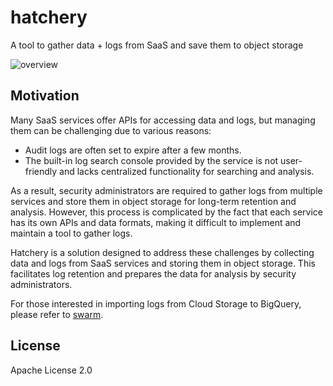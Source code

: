 # hatchery
A tool to gather data + logs from SaaS and save them to object storage

![overview](https://github.com/m-mizutani/hatchery/assets/605953/0d065e1e-1b40-493b-a9c5-8215f2e1691e)

## Motivation

Many SaaS services offer APIs for accessing data and logs, but managing them can be challenging due to various reasons:

- Audit logs are often set to expire after a few months.
- The built-in log search console provided by the service is not user-friendly and lacks centralized functionality for searching and analysis.

As a result, security administrators are required to gather logs from multiple services and store them in object storage for long-term retention and analysis. However, this process is complicated by the fact that each service has its own APIs and data formats, making it difficult to implement and maintain a tool to gather logs.

Hatchery is a solution designed to address these challenges by collecting data and logs from SaaS services and storing them in object storage. This facilitates log retention and prepares the data for analysis by security administrators.

For those interested in importing logs from Cloud Storage to BigQuery, please refer to [swarm](https://github.com/m-mizutani/swarm).

## License

Apache License 2.0
